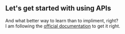 ## Let's get started with using APIs
  

  
And what better way to learn than to impliment, right?  
I am following the [official documentation](https://www.twilio.com/docs/sms/quickstart/node#install-nodejs-and-the-twilio-module) to get it right.

